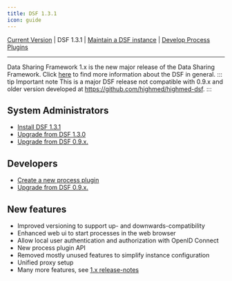 ```yaml
---
title: DSF 1.3.1
icon: guide
---
```

 [Current Version](/stable/) | DSF 1.3.1 | [Maintain a DSF instance](/versions/v1.3.1/maintain/) | [Develop Process Plugins](/versions/v1.3.1/develop/)

---

Data Sharing Framework 1.x is the new major release of the Data Sharing Framework. Click [here](/introduction/) to find more information about the DSF in general.
::: tip Important note
This is a major DSF release not compatible with 0.9.x and older version developed at https://github.com/highmed/highmed-dsf.
:::

## System Administrators
- [Install DSF 1.3.1](maintain/install)
- [Upgrade from DSF 1.3.0](maintain/upgrade-from-1)
- [Upgrade from DSF 0.9.x.](maintain/upgrade-from-0)


## Developers
- [Create a new process plugin](develop/create)
- [Upgrade from DSF 0.9.x.](develop/upgrade-from-0)

## New features
- Improved versioning to support up- and downwards-compatibility
- Enhanced web ui to start processes in the web browser
- Allow local user authentication and authorization with OpenID Connect
- New process plugin API
- Removed mostly unused features to simplify instance configuration
- Unified proxy setup
- Many more features, see [1.x release-notes](https://github.com/datasharingframework/dsf/releases)


